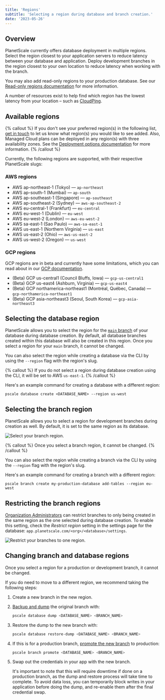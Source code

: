 ```yaml
---
title: 'Regions'
subtitle: 'Selecting a region during database and branch creation.'
date: '2023-05-26'
---
```


## Overview

PlanetScale currently offers database deployment in multiple regions. Select the region closest to your application servers to reduce latency between your database and application. Deploy development branches in the region closest to your own location to reduce latency when working with the branch.

You may also add read-only regions to your production database. See our [Read-only regions documentation](/docs/concepts/read-only-regions) for more information.

A number of resources exist to help find which region has the lowest latency from your location – such as [CloudPing](https://www.cloudping.co/grid#).

## Available regions

{% callout %}
If you don't see your preferred region(s) in the following list, [get in touch](/contact) to let us know what region(s) you would like to see added. Also, Managed Cloud plans can be deployed in any region(s) with three availability zones. See the [Deployment options documentation](/docs/concepts/deployment-options#managed-cloud) for more information.
{% /callout %}

Currently, the following regions are supported, with their respective PlanetScale slugs:

### AWS regions

- AWS ap-northeast-1 (Tokyo) &mdash; `ap-northeast`
- AWS ap-south-1 (Mumbai) &mdash; `ap-south`
- AWS ap-southeast-1 (Singapore) &mdash; `ap-southeast`
- AWS ap-southeast-2 (Sydney) &mdash; `aws-ap-southeast-2`
- AWS eu-central-1 (Frankfurt) &mdash; `eu-central`
- AWS eu-west-1 (Dublin) &mdash; `eu-west`
- AWS eu-west-2 (London) &mdash; `aws-eu-west-2`
- AWS sa-east-1 (Sao Paulo) &mdash; `aws-sa-east-1`
- AWS us-east-1 (Northern Virginia) &mdash; `us-east`
- AWS us-east-2 (Ohio) &mdash; `aws-us-east-2`
- AWS us-west-2 (Oregon) &mdash; `us-west`

### GCP regions

GCP regions are in beta and currently have some limitations, which you can read about in our [GCP documentation](/docs/reference/gcp-regions).

- (Beta) GCP us-central1 (Council Bluffs, Iowa) &mdash; `gcp-us-central1`
- (Beta) GCP us-east4 (Ashburn, Virginia) &mdash; `gcp-us-east4`
- (Beta) GCP northamerica-northeast1 (Montréal, Québec, Canada) &mdash; `gcp-northamerica-northeast1`
- (Beta) GCP asia-northeast3 (Seoul, South Korea) &mdash; `gcp-asia-northeast3`

## Selecting the database region

PlanetScale allows you to select the region for the [`main` branch](/docs/concepts/branching) of your database during database creation. By default, all database branches created within this database will also be created in this region. Once you select a region for your `main` branch, it cannot be changed.

You can also select the region while creating a database via the CLI by using
the `--region` flag with the region's slug.

{% callout %}
If you do not select a region during database creation using the CLI, it will be set to AWS `us-east-1`.
{% /callout %}

Here's an example command for creating a database with a different region:

```shell
pscale database create <DATABASE_NAME> --region us-west
```

## Selecting the branch region

PlanetScale allows you to select a region for development branches during
creation as well. By default, it is set to the same region as its database.

![Select your branch region.](/assets/docs/concepts/regions/branch.png)

{% callout %}
Once you select a branch region, it cannot be changed.
{% /callout %}

You can also select the region while creating a branch via the CLI by using the
`--region` flag with the region's slug.

Here's an example command for creating a branch with a different region:

```shell
pscale branch create my-production-database add-tables --region eu-west
```

## Restricting the branch regions

[Organization Administrators](/docs/concepts/access-control#organization-administrator) can restrict branches to only being created in the same region as the one selected during database creation. To enable this setting, check the _Restrict region_ setting in the settings page for the database: `app.planetscale.com/<org>/<database>/settings`.

![Restrict your branches to one region.](/assets/docs/concepts/regions/restrict-2.png?v2)

## Changing branch and database regions

Once you select a region for a production or development branch, it cannot be changed.

If you do need to move to a different region, we recommend taking the following steps:

1. Create a new branch in the new region.
2. [Backup and dump](/docs/reference/database) the original branch with:

   ```bash
   pscale database dump <DATABASE_NAME> <BRANCH_NAME>
   ```

3. Restore the dump to the new branch with:

   ```bash
   pscale database restore-dump <DATABASE_NAME> <BRANCH_NAME>
   ```

4. If this is for a production branch, [promote the new branch](/docs/reference/branch) to production:

   ```bash
   pscale branch promote <DATABASE_NAME> <BRANCH_NAME>
   ```

5. Swap out the credentials in your app with the new branch.

   It's important to note that this will require downtime if done on a production branch, as the dump and restore process will take time to complete. To avoid data loss, you can temporarily block writes in your application before doing the dump, and re-enable them after the final credential swap.
